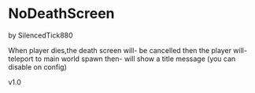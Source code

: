 # NoDeathScreen
by SilencedTick880

When player dies,the death screen will-
be cancelled then the player will-
teleport to main world spawn then-
will show a title message (you can disable on config)

v1.0
